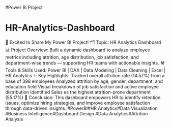 #Power Bi Project 
# HR-Analytics-Dashboard

🚀 Excited to Share My Power BI Project!
🗂️ Topic: HR Analytics Dashboard
📊 Project Overview:
Built a dynamic dashboard to analyze employee metrics including attrition, age distribution, job satisfaction, and department-wise trends — supporting HR teams with actionable insights.
🛠️ Tools & Skills Used:
Power BI | DAX | Data Modeling | Data Cleaning | Excel | HR Analytics
✨ Key Highlights:
Tracked overall attrition rate (14.57%) from a base of 398 employees
Analyzed attrition by age, gender, department, and education field
Visual breakdown of job satisfaction and active employee distribution
Identified Sales as the highest attrition-prone department (55.17%)
📌 Conclusion:
This dashboard empowers HR to identify retention issues, optimize hiring strategies, and improve employee satisfaction through data-driven insights.
#PowerBI#HR Analytics#Data Visualization #Business Intelligence#Dashboard Design #Data Analytics#Attrition Analysis
